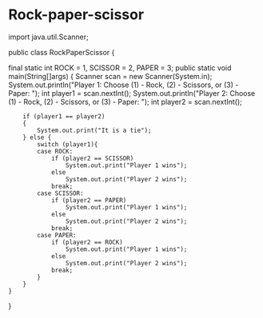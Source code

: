 # Rock-paper-scissor
import java.util.Scanner;

public class RockPaperScissor {

final static int ROCK = 1, SCISSOR = 2, PAPER = 3;
    public static void main(String[]args)
    {
        Scanner scan = new Scanner(System.in);
        System.out.println("Player 1: Choose (1) - Rock, (2) - Scissors, or (3) - Paper: ");
        int player1 = scan.nextInt();
        System.out.println("Player 2: Choose (1) - Rock, (2) - Scissors, or (3) - Paper: ");
        int player2 = scan.nextInt();
     
        if (player1 == player2)
        {
            System.out.print("It is a tie");
        } else {
            switch (player1){
            case ROCK:
                if (player2 == SCISSOR)
                    System.out.print("Player 1 wins");
                else
                    System.out.print("Player 2 wins");
                break;
            case SCISSOR:
                if (player2 == PAPER)
                    System.out.print("Player 1 wins");
                else
                    System.out.print("Player 2 wins");
                break;
            case PAPER:
                if (player2 == ROCK)
                    System.out.print("Player 1 wins");
                else
                    System.out.print("Player 2 wins");
                break;
            }
        }
    }
}
